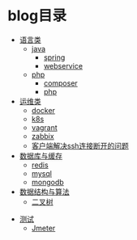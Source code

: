 # blog目录



- [语言类](#)
    - [java](https://lv-neo.github.io/Learn-Java/)
        - [spring](#)
        - [webservice](/source/_posts/webservice/README.md)
    - [php](#)
        - [composer](#)
        - [php](#)
    <!-- - [python](#) -->
    <!-- - [node](https://lv-neo.github.io/Learn-node/) -->
    <!-- - [golang](#) -->
    <!-- - [ios](#) -->
    <!-- - [android](#) -->
- [运维类](#)
    <!-- - [日志服务](#) -->
    - [docker](/source/_posts/docker/index.md)
    - [k8s](/source/_posts/k8s/README.md)
    <!-- - [swarm](#) -->
    <!-- - [elk](#) -->
    - [vagrant](/source/_posts/vagrant/index.md)
    - [zabbix](/source/_posts/zabbix/index.md)
    <!-- - [walle](#) -->
    <!-- - [jumpserver](#) -->
    - [客户端解决ssh连接断开的问题](/source/_posts/ssh/ssh_connect.md)
- [数据库与缓存](#)
    - [redis](#)
    - [mysql](#)
    - [mongodb](#)
- [数据结构与算法](/source/_posts/algorithm/README.md)
    - [二叉树](/source/_posts/algorithm/tree/README.md)
<!-- - [架构](#) -->
- [测试](#)
    - [Jmeter](https://lv-neo.github.io/Learn-Java/2018/11/test/jmeter/)